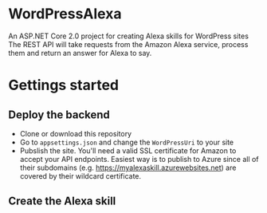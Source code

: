 # WordPressAlexa
An ASP.NET Core 2.0 project for creating Alexa skills for WordPress sites
The REST API will take requests from the Amazon Alexa service, process them and return an answer for Alexa to say.

# Gettings started

## Deploy the backend
- Clone or download this repository
- Go to `appsettings.json` and change the `WordPressUri` to your site
- Pubslish the site. You'll need a valid SSL certificate for Amazon to accept your API endpoints. Easiest way is to publish to Azure since all of their subdomains (e.g. https://myalexaskill.azurewebsites.net) are covered by their wildcard certificate.

## Create the Alexa skill
